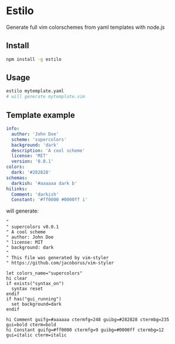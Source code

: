 Estilo
======

Generate full vim colorschemes from yaml templates with node.js


## Install

```sh
npm install -g estilo
```

## Usage

```sh
estilo mytemplate.yaml
# will generate mytemplate.vim
```

## Template example

```yaml
info:
  author: 'John Doe'
  scheme: 'supercolors'
  background: 'dark'
  description: 'A cool scheme'
  license: 'MIT'
  version: '0.0.1'
colors:
  dark: '#282828'
schemas:
  darkish: '#aaaaaa dark b'
hilinks:
  Comment: 'darkish'
  Constant: '#ff0000 #0000ff i'
```

will generate:

```vim
"
" supercolors v0.0.1
" A cool scheme
" author: John Doe
" license: MIT
" background: dark
"
" This file was generated by vim-styler
" https://github.com/jacoborus/vim-styler

let colors_name="supercolors"
hi clear
if exists("syntax_on")
  syntax reset
endif
if has("gui_running")
  set background=dark
endif

hi Comment guifg=#aaaaaa ctermfg=248 guibg=#282828 ctermbg=235 gui=bold cterm=bold
hi Constant guifg=#ff0000 ctermfg=9 guibg=#0000ff ctermbg=12 gui=italic cterm=italic
```
